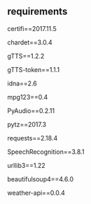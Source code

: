 ## requirements

certifi==2017.11.5

chardet==3.0.4

gTTS==1.2.2

gTTS-token==1.1.1

idna==2.6

mpg123==0.4

PyAudio==0.2.11

pytz==2017.3

requests==2.18.4

SpeechRecognition==3.8.1

urllib3==1.22

beautifulsoup4==4.6.0

weather-api==0.0.4
